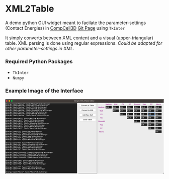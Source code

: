 # XML2Table
A demo python GUI widget meant to facilate the parameter-settings (Contact Energies) in [CompCell3D](https://compucell3d.org/) [Git Page](https://github.com/CompuCell3D/CompuCell3D) using `TkInter`

It simply converts between XML content and a visual (upper-triangular) table. XML parsing is done using regular expressions. *Could be adapted for other parameter-settings in XML.*

### Required Python Packages
- `TkInter`
- `Numpy`


### Example Image of the Interface
<img src="./images/example.png">
